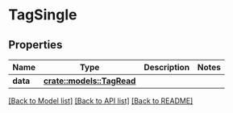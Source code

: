 # TagSingle

## Properties

Name | Type | Description | Notes
------------ | ------------- | ------------- | -------------
**data** | [**crate::models::TagRead**](TagRead.md) |  | 

[[Back to Model list]](../README.md#documentation-for-models) [[Back to API list]](../README.md#documentation-for-api-endpoints) [[Back to README]](../README.md)


